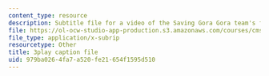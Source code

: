 ```yaml
---
content_type: resource
description: Subtitle file for a video of the Saving Gora Gora team's final presentation.
file: https://ol-ocw-studio-app-production.s3.amazonaws.com/courses/cms-611j-creating-video-games-fall-2014/979ba0264fa7a520fe21654f1595d510_sKolTx6sxUo.srt
file_type: application/x-subrip
resourcetype: Other
title: 3play caption file
uid: 979ba026-4fa7-a520-fe21-654f1595d510
---
```

